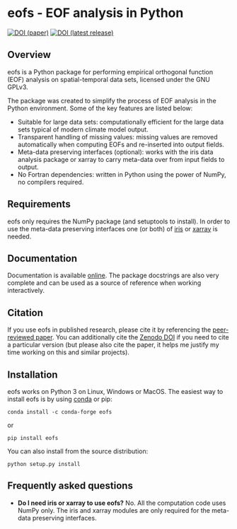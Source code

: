eofs - EOF analysis in Python
=============================

[![DOI (paper)](https://img.shields.io/badge/DOI%20%28paper%29-10.5334%2Fjors.122-blue.svg)](http://doi.org/10.5334/jors.122) [![DOI (latest release)](https://zenodo.org/badge/20448/ajdawson/eofs.svg)](https://zenodo.org/badge/latestdoi/20448/ajdawson/eofs)


Overview
--------

eofs is a Python package for performing empirical orthogonal function (EOF) analysis on spatial-temporal data sets, licensed under the GNU GPLv3.

The package was created to simplify the process of EOF analysis in the Python environment.
Some of the key features are listed below:

* Suitable for large data sets: computationally efficient for the large data sets typical of modern climate model output.
* Transparent handling of missing values: missing values are removed automatically when computing EOFs and re-inserted into output fields.
* Meta-data preserving interfaces (optional): works with the iris data analysis package or xarray to carry meta-data over from input fields to output.
* No Fortran dependencies: written in Python using the power of NumPy, no compilers required.


Requirements
------------

eofs only requires the NumPy package (and setuptools to install).
In order to use the meta-data preserving interfaces one (or both) of [iris](http://scitools.org.uk/iris) or [xarray](http://xarray.pydata.org) is needed.


Documentation
-------------

Documentation is available [online](http://ajdawson.github.io/eofs).
The package docstrings are also very complete and can be used as a source of reference when working interactively.


Citation
--------

If you use eofs in published research, please cite it by referencing the [peer-reviewed paper](http://doi.org/10.5334/jors.122).
You can additionally cite the [Zenodo DOI](http://dx.doi.org/10.5281/zenodo.46871) if you need to cite a particular version (but please also cite the paper, it helps me justify my time working on this and similar projects).


Installation
------------

eofs works on Python 3 on Linux, Windows or MacOS.
The easiest way to install eofs is by using [conda](http://conda.pydata.org/docs/) or pip:

    conda install -c conda-forge eofs

or

    pip install eofs

You can also install from the source distribution:

    python setup.py install


Frequently asked questions
--------------------------

* **Do I need iris or xarray to use eofs?**
  No. All the computation code uses NumPy only.
  The iris and xarray modules are only required for the meta-data preserving interfaces.

